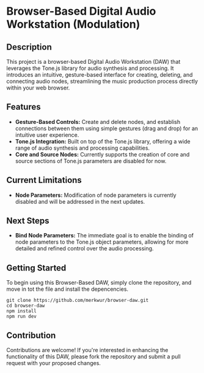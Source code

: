 
# Browser-Based Digital Audio Workstation (Modulation)

## Description
This project is a browser-based Digital Audio Workstation (DAW) that leverages the Tone.js library for audio synthesis and processing. It introduces an intuitive, gesture-based interface for creating, deleting, and connecting audio nodes, streamlining the music production process directly within your web browser.

## Features
- **Gesture-Based Controls:** Create and delete nodes, and establish connections between them using simple gestures (drag and drop) for an intuitive user experience.
- **Tone.js Integration:** Built on top of the Tone.js library, offering a wide range of audio synthesis and processing capabilities.
- **Core and Source Nodes:** Currently supports the creation of core and source sections of Tone.js parameters are disabled for now.


## Current Limitations
- **Node Parameters:** Modification of node parameters is currently disabled and will be addressed in the next updates.

## Next Steps
- **Bind Node Parameters:** The immediate goal is to enable the binding of node parameters to the Tone.js object parameters, allowing for more detailed and refined control over the audio processing.

## Getting Started
To begin using this Browser-Based DAW, simply clone the repository, and move in tot the file and install the depencencies. 

```
git clone https://github.com/merkwur/browser-daw.git
cd browser-daw
npm install
npm run dev
```

## Contribution
Contributions are welcome! If you're interested in enhancing the functionality of this DAW, please fork the repository and submit a pull request with your proposed changes.







